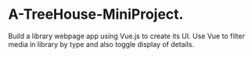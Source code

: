 # A-TreeHouse-MiniProject.
Build a library webpage app  using Vue.js to create its UI. Use Vue to filter media in library by type and also toggle display of details.
